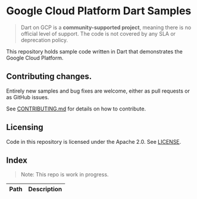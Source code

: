 # Google Cloud Platform Dart Samples
> Dart on GCP is a **community-supported project**, meaning there is no official
> level of support. The code is not covered by any SLA or deprecation policy.

This repository holds sample code written in Dart that demonstrates the Google
Cloud Platform.

## Contributing changes.

Entirely new samples and bug fixes are welcome, either as pull requests or as
GitHub issues.

See [CONTRIBUTING.md](CONTRIBUTING.md) for details on how to contribute.

## Licensing

Code in this repository is licensed under the Apache 2.0. See [LICENSE](LICENSE).

## Index

> Note: This repo is work in progress.

|Path|Description|
|---|---|
